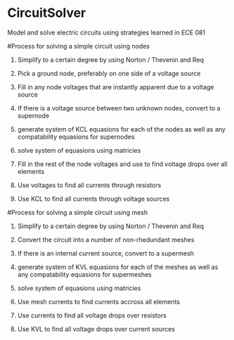 # CircuitSolver
Model and solve electric circuits using strategies learned in ECE 081


#Process for solving a simple circuit using nodes

1. Simplify to a certain degree by using Norton / Thevenin and Req

2. Pick a ground node, preferably on one side of a voltage source

3. Fill in any node voltages that are instantly apparent due to a voltage source

4. If there is a voltage source between two unknown nodes, convert to a supernode

5. generate system of KCL equasions for each of the nodes as well as any compatability equasions for supernodes

6. solve system of equasions using matricies

7. Fill in the rest of the node voltages and use to find voltage drops over all elements

8. Use voltages to find all currents through resistors

9. Use KCL to find all currents through voltage sources


#Process for solving a simple circuit using mesh

1. Simplify to a certain degree by using Norton / Thevenin and Req

2. Convert the circuit into a number of non-rhedundant meshes

3. If there is an internal current source, convert to a supermesh

4. generate system of KVL equasions for each of the meshes as well as any compatability equasions for supermeshes

5. solve system of equasions using matricies

6. Use mesh currents to find currents accross all elements

7. Use currents to find all voltage drops over resistors

8. Use KVL to find all voltage drops over current sources
